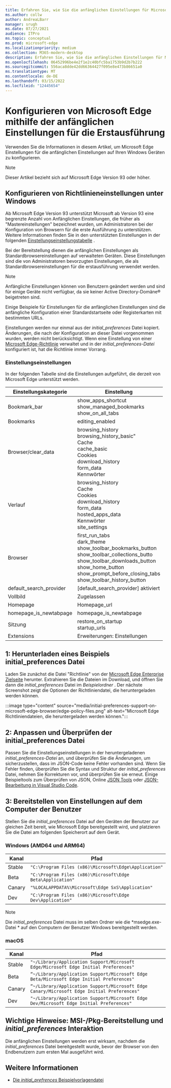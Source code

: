 ```yaml
---
title: Erfahren Sie, wie Sie die anfänglichen Einstellungen für Microsoft Edge konfigurieren.
ms.author: collw
author: AndreaLBarr
manager: srugh
ms.date: 07/27/2021
audience: ITPro
ms.topic: conceptual
ms.prod: microsoft-edge
ms.localizationpriority: medium
ms.collection: M365-modern-desktop
description: Erfahren Sie, wie Sie die anfänglichen Einstellungen für Microsoft Edge konfigurieren.
ms.openlocfilehash: 06452996be4e2f1e2c40bfc5ba1753b9d2b7b222
ms.sourcegitcommit: 556aca8dde42dd66364427f095e8e473b86651a0
ms.translationtype: MT
ms.contentlocale: de-DE
ms.lasthandoff: 03/15/2022
ms.locfileid: "12445654"
---
```

# <a name="configure-microsoft-edge-using-initial-preferences-settings-for-the-first-run"></a>Konfigurieren von Microsoft Edge mithilfe der anfänglichen Einstellungen für die Erstausführung

Verwenden Sie die Informationen in diesem Artikel, um Microsoft Edge Einstellungen für die anfänglichen Einstellungen auf Ihren Windows Geräten zu konfigurieren.

> [!Note]
> Dieser Artikel bezieht sich auf Microsoft Edge Version 93 oder höher.

## <a name="configure-policy-settings-on-windows"></a>Konfigurieren von Richtlinieneinstellungen unter Windows

Ab Microsoft Edge Version 93 unterstützt Microsoft ab Version 93 eine begrenzte Anzahl von Anfänglichen Einstellungen, die früher als "Mastereinstellungen" bezeichnet wurden, um Administratoren bei der Konfiguration von Browsern für die erste Ausführung zu unterstützen. Weitere Informationen finden Sie in den unterstützten Einstellungen in der folgenden [Einstellungseinstellungstabelle](#preference-settings) .

Bei der Bereitstellung dienen die anfänglichen Einstellungen als Standardbrowsereinstellungen auf verwalteten Geräten. Diese Einstellungen sind die von Administratoren bevorzugten Einstellungen, die als Standardbrowsereinstellungen für die erstausführung verwendet werden.

> [!NOTE]
> Anfängliche Einstellungen können von Benutzern geändert werden und sind für einige Geräte nicht verfügbar, da sie keiner Active Directory-Domäne® beigetreten sind.

Einige Beispiele für Einstellungen für die anfänglichen Einstellungen sind die anfängliche Konfiguration einer Standardstartseite oder Registerkarten mit bestimmten URLs.

Einstellungen werden nur einmal aus der *initial_preferences* Datei kopiert. Änderungen, die nach der Konfiguration an dieser Datei vorgenommen wurden, werden nicht berücksichtigt. Wenn eine Einstellung von einer [Microsoft Edge-Richtlinie](/deployedge/microsoft-edge-policies) verwaltet und in der *initial_preferences-Datei* konfiguriert ist, hat die Richtlinie immer Vorrang.

### <a name="preference-settings"></a>Einstellungseinstellungen

In der folgenden Tabelle sind die Einstellungen aufgeführt, die derzeit von Microsoft Edge unterstützt werden.

| Einstellungskategorie | Einstellung |
| - | - |
| Bookmark_bar | show_apps_shortcut<br>show_managed_bookmarks<br>show_on_all_tabs |
| Bookmarks | editing_enabled |
| Browser/clear_data | browsing_history<br>browsing_history_basic"<br>Cache<br>cache_basic<br>Cookies<br>download_history<br>form_data<br>Kennwörter |
| Verlauf | browsing_history<br>Cache<br>Cookies<br>download_history<br>form_data<br>hosted_apps_data<br>Kennwörter<br>site_settings |
| Browser | first_run_tabs<br>dark_theme<br>show_toolbar_bookmarks_button<br>show_toolbar_collections_butto<br>show_toolbar_downloads_button<br>show_home_button<br>show_prompt_before_closing_tabs<br>show_toolbar_history_button |
| default_search_provider | [default_search_provider] aktiviert |
| Vollbild | Zugelassen |
| Homepage | Homepage_url |
| homepage_is_newtabpage | homepage_is_newtabpage |
| Sitzung | restore_on_startup<br>startup_urls |
| Extensions | Erweiterungen: Einstellungen |

## <a name="1-download-an-example-initial_preferences-file"></a>1: Herunterladen eines Beispiels initial_preferences Datei

Laden Sie zunächst die Datei "Richtlinie" von der [Microsoft Edge Enterprise Zielseite](/edge/business/download) herunter. Extrahieren Sie die Dateien im Download, und öffnen Sie dann die *initial_preferences* Datei im *Beispielordner* . Der nächste Screenshot zeigt die Optionen der Richtliniendatei, die heruntergeladen werden können.

:::image type="content" source="media/initial-preferences-support-on-microsoft-edge-browser/edge-policy-files.png" alt-text="Microsoft Edge Richtliniendateien, die heruntergeladen werden können.":::

## <a name="2-customize-and-validate-the-initial_preferences-file"></a>2: Anpassen und Überprüfen der initial_preferences Datei

Passen Sie die Einstellungseinstellungen in der heruntergeladenen *initial_preferences-Datei* an, und überprüfen Sie die Änderungen, um sicherzustellen, dass im JSON-Code keine Fehler vorhanden sind. Wenn Sie Fehler finden, überprüfen Sie die Syntax und Struktur der *initial_preferences* Datei, nehmen Sie Korrekturen vor, und überprüfen Sie sie erneut. Einige Beispieltools zum Überprüfen von JSON, Online [JSON Tools](https://jsonformatter.org/) oder [JSON-Bearbeitung in Visual Studio Code](https://code.visualstudio.com/docs/languages/json).

## <a name="3-deploy-preferences-to-users-computer"></a>3: Bereitstellen von Einstellungen auf dem Computer der Benutzer

Stellen Sie die *initial_preferences* Datei auf den Geräten der Benutzer zur gleichen Zeit bereit, wie Microsoft Edge bereitgestellt wird, und platzieren Sie die Datei am folgenden Speicherort auf dem Gerät.

### <a name="windows-amd64-and-arm64"></a>Windows (AMD64 und ARM64)

| Kanal | Pfad |
| - | - |
| Stable | `"C:\Program Files (x86)\Microsoft\Edge\Application"` |
| Beta | `"C:\Program Files (x86)\Microsoft\Edge Beta\Application"` |
|Canary | `"%LOCALAPPDATA%\Microsoft\Edge SxS\Application"` |
| Dev | `"C:\Program Files (x86)\Microsoft\Edge Dev\Application"` |

> [!NOTE]
> Die *initial_preferences* Datei muss im selben Ordner wie die *msedge.exe-Datei * auf den Computern der Benutzer Windows bereitgestellt werden.  

### <a name="macos"></a>macOS

| Kanal | Pfad |
| - | - |
| Stable | `"~/Library/Application Support/Microsoft Edge/Microsoft Edge Initial Preferences"` |
| Beta | `“~/Library/Application Support/Microsoft Edge Beta/Microsoft Edge Initial Preferences"` |
| Canary | `“~/Library/Application Support/Microsoft Edge Canary/Microsoft Edge Initial Preferences"` |
| Dev | `"~/Library/Application Support/Microsoft Edge Dev/Microsoft Edge Initial Preferences"` |

## <a name="important-notes-msi--pkg-deployment-and-initial_preferences-interaction"></a>Wichtige Hinweise: MSI-/Pkg-Bereitstellung und *initial_preferences* Interaktion

Die anfänglichen Einstellungen werden erst wirksam, nachdem die *initial_preferences* Datei bereitgestellt wurde, bevor der Browser von den Endbenutzern zum ersten Mal ausgeführt wird.  

## <a name="see-also"></a>Weitere Informationen

- [Die *initial_prefrences* Beispielvorlagendatei](/edge/business/download)
